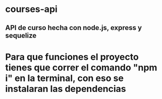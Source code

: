 # courses-api

## API de curso hecha con node.js, express y sequelize






# Para que funciones el proyecto tienes que correr el comando "npm i" en la terminal, con eso se instalaran las dependencias
